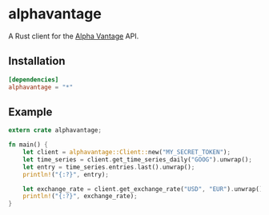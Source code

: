 alphavantage
============

A Rust client for the [Alpha Vantage](https://www.alphavantage.co) API.

## Installation

```toml
[dependencies]
alphavantage = "*"
````

## Example

```rust
extern crate alphavantage;

fn main() {
    let client = alphavantage::Client::new("MY_SECRET_TOKEN");
    let time_series = client.get_time_series_daily("GOOG").unwrap();
    let entry = time_series.entries.last().unwrap();
    println!("{:?}", entry);

    let exchange_rate = client.get_exchange_rate("USD", "EUR").unwrap();
    println!("{:?}", exchange_rate);
}
```
